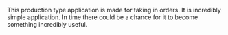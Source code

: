 This production type application is made for taking in orders. It is incredibly simple application.
In time there could be a chance for it to become something incredibly useful.
